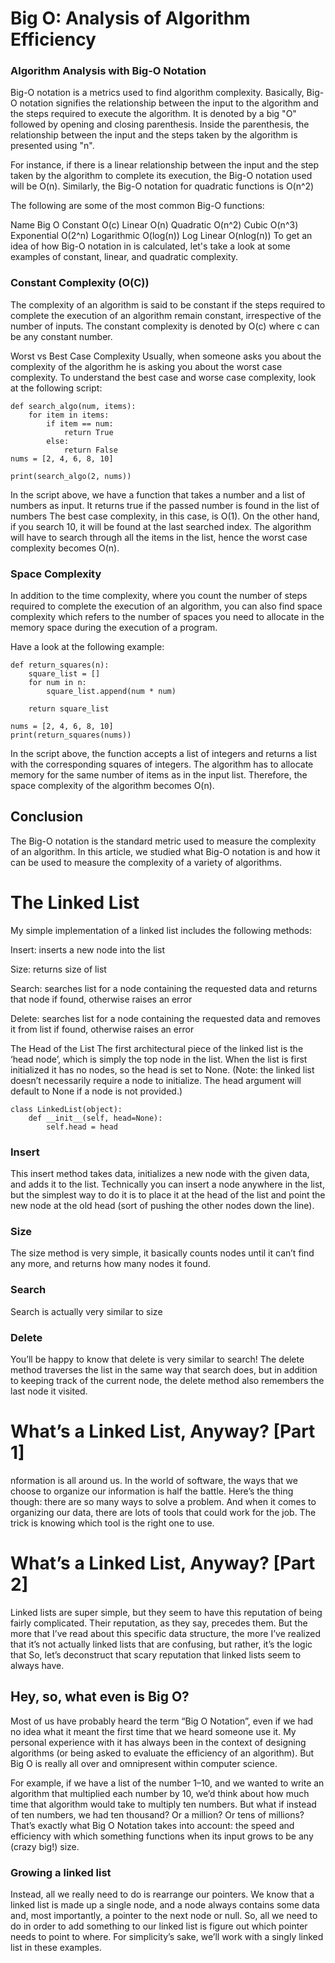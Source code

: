 
# Big O: Analysis of Algorithm Efficiency 
### Algorithm Analysis with Big-O Notation
Big-O notation is a metrics used to find algorithm complexity. Basically, Big-O notation signifies the relationship between the input to the algorithm and the steps required to execute the algorithm. It is denoted by a big "O" followed by opening and closing parenthesis. Inside the parenthesis, the relationship between the input and the steps taken by the algorithm is presented using "n".

For instance, if there is a linear relationship between the input and the step taken by the algorithm to complete its execution, the Big-O notation used will be O(n). Similarly, the Big-O notation for quadratic functions is O(n^2)

The following are some of the most common Big-O functions:

Name	Big O
Constant	O(c)
Linear	O(n)
Quadratic	O(n^2)
Cubic	O(n^3)
Exponential	O(2^n)
Logarithmic	O(log(n))
Log Linear	O(nlog(n))
To get an idea of how Big-O notation in is calculated, let's take a look at some examples of constant, linear, and quadratic complexity.

### Constant Complexity (O(C))
The complexity of an algorithm is said to be constant if the steps required to complete the execution of an algorithm remain constant, irrespective of the number of inputs. The constant complexity is denoted by O(c) where c can be any constant number.

Worst vs Best Case Complexity
Usually, when someone asks you about the complexity of the algorithm he is asking you about the worst case complexity. To understand the best case and worse case complexity, look at the following script:
```
def search_algo(num, items):
    for item in items:
        if item == num:
            return True
        else:
            return False
nums = [2, 4, 6, 8, 10]

print(search_algo(2, nums))
```
In the script above, we have a function that takes a number and a list of numbers as input. It returns true if the passed number is found in the list of numbers The best case complexity, in this case, is O(1). On the other hand, if you search 10, it will be found at the last searched index. The algorithm will have to search through all the items in the list, hence the worst case complexity becomes O(n).

### Space Complexity
In addition to the time complexity, where you count the number of steps required to complete the execution of an algorithm, you can also find space complexity which refers to the number of spaces you need to allocate in the memory space during the execution of a program.

Have a look at the following example:
```
def return_squares(n):
    square_list = []
    for num in n:
        square_list.append(num * num)

    return square_list

nums = [2, 4, 6, 8, 10]
print(return_squares(nums))
```
In the script above, the function accepts a list of integers and returns a list with the corresponding squares of integers. The algorithm has to allocate memory for the same number of items as in the input list. Therefore, the space complexity of the algorithm becomes O(n).

## Conclusion
The Big-O notation is the standard metric used to measure the complexity of an algorithm. In this article, we studied what Big-O notation is and how it can be used to measure the complexity of a variety of algorithms.

# The Linked List
My simple implementation of a linked list includes the following methods:

Insert: inserts a new node into the list

Size: returns size of list

Search: searches list for a node containing the requested data and returns that node if found, otherwise raises an error

Delete: searches list for a node containing the requested data and removes it from list if found, otherwise raises an error

The Head of the List
The first architectural piece of the linked list is the ‘head node’, which is simply the top node in the list. When the list is first initialized it has no nodes, so the head is set to None. (Note: the linked list doesn’t necessarily require a node to initialize. The head argument will default to None if a node is not provided.)
```
class LinkedList(object):
    def __init__(self, head=None):
        self.head = head
 ```
### Insert
This insert method takes data, initializes a new node with the given data, and adds it to the list. Technically you can insert a node anywhere in the list, but the simplest way to do it is to place it at the head of the list and point the new node at the old head (sort of pushing the other nodes down the line).
### Size
The size method is very simple, it basically counts nodes until it can’t find any more, and returns how many nodes it found. 
### Search
Search is actually very similar to size
### Delete
You’ll be happy to know that delete is very similar to search! The delete method traverses the list in the same way that search does, but in addition to keeping track of the current node, the delete method also remembers the last node it visited.
# What’s a Linked List, Anyway? [Part 1]
nformation is all around us.
In the world of software, the ways that we choose to organize our information is half the battle. Here’s the thing though: there are so many ways to solve a problem. And when it comes to organizing our data, there are lots of tools that could work for the job. The trick is knowing which tool is the right one to use.

# What’s a Linked List, Anyway? [Part 2]
Linked lists are super simple, but they seem to have this reputation of being fairly complicated. Their reputation, as they say, precedes them.
But the more that I’ve read about this specific data structure, the more I’ve realized that it’s not actually linked lists that are confusing, but rather, it’s the logic that 
So, let’s deconstruct that scary reputation that linked lists seem to always have.
## Hey, so, what even is Big O?
Most of us have probably heard the term “Big O Notation”, even if we had no idea what it meant the first time that we heard someone use it. My personal experience with it has always been in the context of designing algorithms (or being asked to evaluate the efficiency of an algorithm). But Big O is really all over and omnipresent within computer science.

For example, if we have a list of the number 1–10, and we wanted to write an algorithm that multiplied each number by 10, we’d think about how much time that algorithm would take to multiply ten numbers. But what if instead of ten numbers, we had ten thousand? Or a million? Or tens of millions? That’s exactly what Big O Notation takes into account: the speed and efficiency with which something functions when its input grows to be any (crazy big!) size.

### Growing a linked list

Instead, all we really need to do is rearrange our pointers. We know that a linked list is made up a single node, and a node always contains some data and, most importantly, a pointer to the next node or null. So, all we need to do in order to add something to our linked list is figure out which pointer needs to point to where.
For simplicity’s sake, we’ll work with a singly linked list in these examples.

